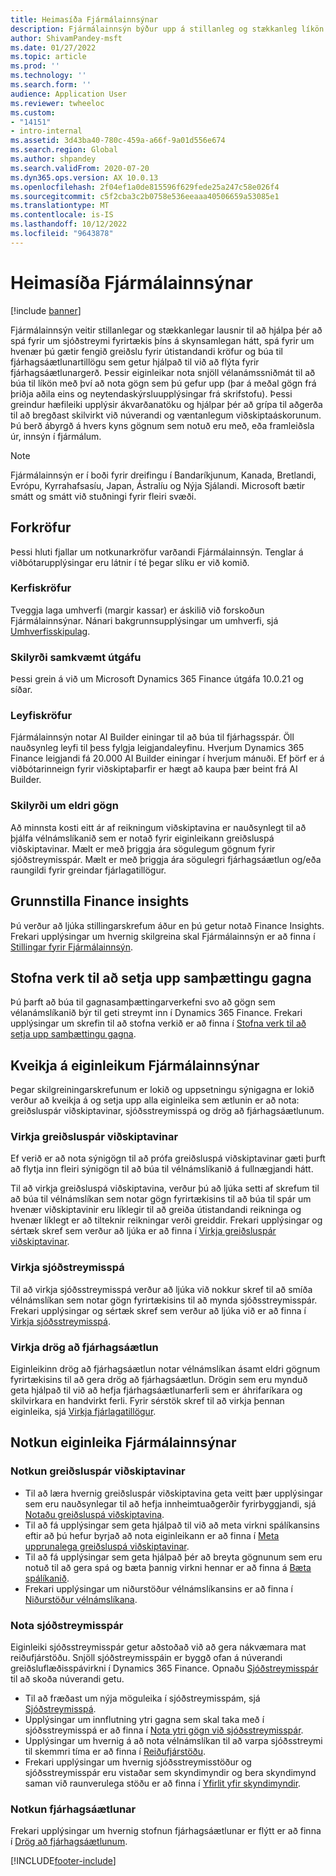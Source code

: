 ```yaml
---
title: Heimasíða Fjármálainnsýnar
description: Fjármálainnsýn býður upp á stillanleg og stækkanleg líkön til að spá fyrir um sjóðstreymi fyrirtækisins á nákvæman og auðveldan hátt, spá fyrir um hvenær greiðslur berast fyrir útistandandi viðskiptakröfur og leggja drög að fjárhagsáætlun sem getur hraðað fjárhagsáætlunarferlinu. Allir þessir eiginleikar byggjast á vélnámslíkönum.
author: ShivamPandey-msft
ms.date: 01/27/2022
ms.topic: article
ms.prod: ''
ms.technology: ''
ms.search.form: ''
audience: Application User
ms.reviewer: twheeloc
ms.custom:
- "14151"
- intro-internal
ms.assetid: 3d43ba40-780c-459a-a66f-9a01d556e674
ms.search.region: Global
ms.author: shpandey
ms.search.validFrom: 2020-07-20
ms.dyn365.ops.version: AX 10.0.13
ms.openlocfilehash: 2f04ef1a0de815596f629fede25a247c58e026f4
ms.sourcegitcommit: c5f2cba3c2b0758e536eeaaa40506659a53085e1
ms.translationtype: MT
ms.contentlocale: is-IS
ms.lasthandoff: 10/12/2022
ms.locfileid: "9643878"
---
```

# <a name="finance-insights-home-page"></a>Heimasíða Fjármálainnsýnar

[!include [banner](../includes/banner.md)]

Fjármálainnsýn veitir stillanlegar og stækkanlegar lausnir til að hjálpa þér að spá fyrir um sjóðstreymi fyrirtækis þíns á skynsamlegan hátt, spá fyrir um hvenær þú gætir fengið greiðslu fyrir útistandandi kröfur og búa til fjárhagsáætlunartillögu sem getur hjálpað til við að flýta fyrir fjárhagsáætlunargerð. Þessir eiginleikar nota snjöll vélanámssniðmát til að búa til líkön með því að nota gögn sem þú gefur upp (þar á meðal gögn frá þriðja aðila eins og neytendaskýrsluupplýsingar frá skrifstofu). Þessi greindur hæfileiki upplýsir ákvarðanatöku og hjálpar þér að grípa til aðgerða til að bregðast skilvirkt við núverandi og væntanlegum viðskiptaáskorunum. Þú berð ábyrgð á hvers kyns gögnum sem notuð eru með, eða framleiðsla úr, innsýn í fjármálum.

> [!NOTE]
> Fjármálainnsýn er í boði fyrir dreifingu í Bandaríkjunum, Kanada, Bretlandi, Evrópu, Kyrrahafsasíu, Japan, Ástralíu og Nýja Sjálandi. Microsoft bætir smátt og smátt við stuðningi fyrir fleiri svæði.

## <a name="prerequisites"></a>Forkröfur

Þessi hluti fjallar um notkunarkröfur varðandi Fjármálainnsýn. Tenglar á viðbótarupplýsingar eru látnir í té þegar slíku er við komið.

### <a name="system-requirements"></a>Kerfiskröfur

Tveggja laga umhverfi (margir kassar) er áskilið við forskoðun Fjármálainnsýnar. Nánari bakgrunnsupplýsingar um umhverfi, sjá [Umhverfisskipulag](../../fin-ops-core/fin-ops/imp-lifecycle/environment-planning.md).

### <a name="version-requirements"></a>Skilyrði samkvæmt útgáfu

Þessi grein á við um Microsoft Dynamics 365 Finance útgáfa 10.0.21 og síðar.

### <a name="license-requirements"></a>Leyfiskröfur

Fjármálainnsýn notar AI Builder einingar til að búa til fjárhagsspár. Öll nauðsynleg leyfi til þess fylgja leigjandaleyfinu. Hverjum Dynamics 365 Finance leigjandi fá 20.000 AI Builder einingar í hverjum mánuði. Ef þörf er á viðbótarinneign fyrir viðskiptaþarfir er hægt að kaupa þær beint frá AI Builder.

### <a name="historical-data-requirements"></a>Skilyrði um eldri gögn

Að minnsta kosti eitt ár af reikningum viðskiptavina er nauðsynlegt til að þjálfa vélnámslíkanið sem er notað fyrir eiginleikann greiðsluspá viðskiptavinar. Mælt er með þriggja ára sögulegum gögnum fyrir sjóðstreymisspár. Mælt er með þriggja ára sögulegri fjárhagsáætlun og/eða raungildi fyrir greindar fjárlagatillögur.

## <a name="configure-finance-insights"></a>Grunnstilla Finance insights

Þú verður að ljúka stillingarskrefum áður en þú getur notað Finance Insights. Frekari upplýsingar um hvernig skilgreina skal Fjármálainnsýn er að finna í [Stillingar fyrir Fjármálainnsýn](configure-for-fin-insites.md).

## <a name="create-a-data-integrator-project"></a>Stofna verk til að setja upp samþættingu gagna

Þú þarft að búa til gagnasamþættingarverkefni svo að gögn sem vélanámslíkanið býr til geti streymt inn í Dynamics 365 Finance. Frekari upplýsingar um skrefin til að stofna verkið er að finna í [Stofna verk til að setja upp samþættingu gagna](create-data-integrate-project.md).

## <a name="enable-finance-insights-capabilities"></a>Kveikja á eiginleikum Fjármálainnsýnar

Þegar skilgreiningarskrefunum er lokið og uppsetningu sýnigagna er lokið verður að kveikja á og setja upp alla eiginleika sem ætlunin er að nota: greiðsluspár viðskiptavinar, sjóðsstreymisspá og drög að fjárhagsáætlunum.

### <a name="enable-customer-payment-predictions"></a>Virkja greiðsluspár viðskiptavinar
Ef verið er að nota sýnigögn til að prófa greiðsluspá viðskiptavinar gæti þurft að flytja inn fleiri sýnigögn til að búa til vélnámslíkanið á fullnægjandi hátt. 

Til að virkja greiðsluspá viðskiptavina, verður þú að ljúka setti af skrefum til að búa til vélnámslíkan sem notar gögn fyrirtækisins til að búa til spár um hvenær viðskiptavinir eru líklegir til að greiða útistandandi reikninga og hvenær líklegt er að tilteknir reikningar verði greiddir. Frekari upplýsingar og sértæk skref sem verður að ljúka er að finna í [Virkja greiðsluspár viðskiptavinar](enable-cust-paymnt-prediction.md). 

### <a name="enable-cash-flow-forecasting"></a>Virkja sjóðstreymisspá
Til að virkja sjóðsstreymisspá verður að ljúka við nokkur skref til að smíða vélnámslíkan sem notar gögn fyrirtækisins til að mynda sjóðsstreymisspár. Frekari upplýsingar og sértæk skref sem verður að ljúka við er að finna í [Virkja sjóðsstreymisspá](enable-cash-flow-forecasting.md).

### <a name="enable-budget-proposals"></a>Virkja drög að fjárhagsáætlun

Eiginleikinn drög að fjárhagsáætlun notar vélnámslíkan ásamt eldri gögnum fyrirtækisins til að gera drög að fjárhagsáætlun. Drögin sem eru mynduð geta hjálpað til við að hefja fjárhagsáætlunarferli sem er áhrifaríkara og skilvirkara en handvirkt ferli. Fyrir sérstök skref til að virkja þennan eiginleika, sjá [Virkja fjárlagatillögur](enable-budget-proposal.md). 

## <a name="using-finance-insights-features"></a>Notkun eiginleika Fjármálainnsýnar

### <a name="using-customer-payment-predictions"></a>Notkun greiðsluspár viðskiptavinar

- Til að læra hvernig greiðsluspár viðskiptavina geta veitt þær upplýsingar sem eru nauðsynlegar til að hefja innheimtuaðgerðir fyrirbyggjandi, sjá [Notaðu greiðsluspá viðskiptavina](use-customer-payment-predictions.md).
- Til að fá upplýsingar sem geta hjálpað til við að meta virkni spálíkansins eftir að þú hefur byrjað að nota eiginleikann er að finna í [Meta upprunalega greiðsluspá viðskiptavinar](evaluate-payment-prediction.md).
- Til að fá upplýsingar sem geta hjálpað þér að breyta gögnunum sem eru notuð til að gera spá og bæta þannig virkni hennar er að finna á [Bæta spálíkanið](improve-model.md).
- Frekari upplýsingar um niðurstöður vélnámslíkansins er að finna í [Niðurstöður vélnámslíkana](confusion-matrix.md).

### <a name="using-cash-flow-forecasts"></a>Nota sjóðstreymisspár

Eiginleiki sjóðsstreymisspár getur aðstoðað við að gera nákvæmara mat reiðufjárstöðu. Snjöll sjóðstreymisspáin er byggð ofan á núverandi greiðsluflæðisspávirkni í Dynamics 365 Finance. Opnaðu [Sjóðstreymisspár](../cash-bank-management/cash-flow-forecasting.md) til að skoða núverandi getu.

- Til að fræðast um nýja möguleika í sjóðstreymisspám, sjá [Sjóðstreymisspá](cash-flow-forecast-intro.md).
- Upplýsingar um innflutning ytri gagna sem skal taka með í sjóðsstreymisspá er að finna í [Nota ytri gögn við sjóðsstreymisspár](external-data-in-cash-flow.md). 
- Upplýsingar um hvernig á að nota vélnámslíkan til að varpa sjóðsstreymi til skemmri tíma er að finna í [Reiðufjárstöðu](cash-position.md).
- Frekari upplýsingar um hvernig sjóðsstreymisstöður og sjóðsstreymisspár eru vistaðar sem skyndimyndir og bera skyndimynd saman við raunverulega stöðu er að finna í [Yfirlit yfir skyndimyndir](payment-snapshots.md).

### <a name="using-budget-proposal"></a>Notkun fjárhagsáætlunar

Frekari upplýsingar um hvernig stofnun fjárhagsáætlunar er flýtt er að finna í [Drög að fjárhagsáætlunum](budget-proposals.md). 

[!INCLUDE[footer-include](../../includes/footer-banner.md)]
